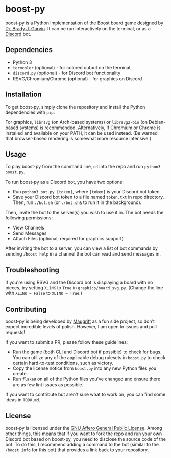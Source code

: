 # boost-py

boost-py is a Python implementation of the Boost board game designed by [Dr. Brady J. Garvin](https://cse.unl.edu/~bgarvin). It can be run interactively on the terminal, or as a [Discord](https://discord.com) bot.

## Dependencies

- Python 3
- `termcolor` (optional) - for colored output on the terminal
- `discord.py` (optional) - for Discord bot functionality
- RSVG/Chromium/Chrome (optional) - for graphics on Discord

## Installation

To get boost-py, simply clone the repository and install the Python dependencies with `pip`.

For graphics, `librsvg` (on Arch-based systems) or `librsvg2-bin` (on Debian-based systems) is recommended. Alternatively, if Chromium or Chrome is installed and available on your PATH, it can be used instead. (Be warned that browser-based rendering is somewhat more resource intensive.)

## Usage

To play boost-py from the command line, `cd` into the repo and run `python3 boost.py`.

To run boost-py as a Discord bot, you have two options:

- Run `python3 bot.py [token]`, where `[token]` is your Discord bot token.
- Save your Discord bot token to a file named `token.txt` in repo directory. Then, run `./bot.sh` (or `./bot.sh&` to run it in the background).

Then, invite the bot to the server(s) you wish to use it in. The bot needs the following permissions:

- View Channels
- Send Messages
- Attach Files (optional; required for graphics support)

After inviting the bot to a server, you can view a list of bot commands by sending `/boost help` in a channel the bot can read and send messages in.

## Troubleshooting

If you're using RSVG and the Discord bot is displaying a board with no pieces, try setting `XLINK` to `True` in `graphics/board_svg.py`. (Change the line with `XLINK = False` to `XLINK = True`.)

## Contributing

boost-py is being developed by [Maugrift](https://maugrift.com) as a fun side project, so don't expect incredible levels of polish. However, I am open to issues and pull requests!

If you want to submit a PR, please follow these guidelines:

- Run the game (both CLI and Discord bot if possible) to check for bugs. You can utilize any of the applicable debug rulesets in `boost.py` to check certain hard-to-test conditions, such as victory.
- Copy the license notice from `boost.py` into any new Python files you create.
- Run `flake8` on all of the Python files you've changed and ensure there are as few lint issues as possible.

If you want to contribute but aren't sure what to work on, you can find some ideas in `TODO.md`.

## License

boost-py is licensed under the [GNU Affero General Public License](https://www.gnu.org/licenses/agpl-3.0.en.html). Among other things, this means that if you want to fork the repo and run your own Discord bot based on boost-py, you need to disclose the source code of the bot. To do this, I recommend adding a command to the bot (similar to the `/boost info` for this bot) that provides a link back to your repository.
